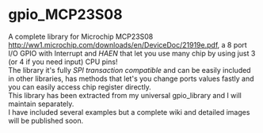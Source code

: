 # gpio_MCP23S08

A complete library for Microchip MCP23S08 http://ww1.microchip.com/downloads/en/DeviceDoc/21919e.pdf, a 8 port I/O GPIO with Interrupt and *HAEN* that let you use many chip by using just 3 (or 4 if you need input) CPU pins!<br>
The library it's fully *SPI transaction compatible* and can be easily included in other libraries, has methods that let's you change ports values fastly and you can easily access chip register directly.<br>
This library has been extracted from my universal gpio_library and I will maintain separately.<br>
I have included several examples but a complete wiki and detailed images will be published soon.


